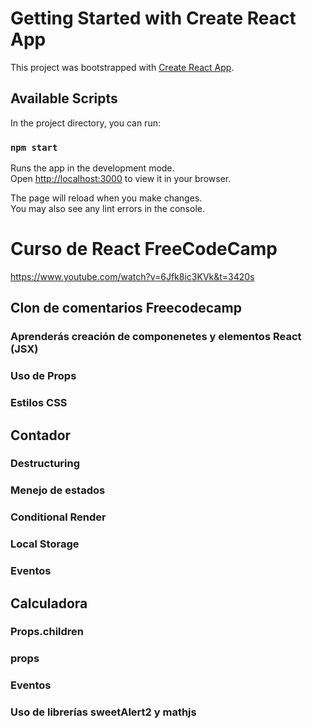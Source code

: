 # Getting Started with Create React App

This project was bootstrapped with [Create React App](https://github.com/facebook/create-react-app).

## Available Scripts

In the project directory, you can run:

### `npm start`

Runs the app in the development mode.\
Open [http://localhost:3000](http://localhost:3000) to view it in your browser.

The page will reload when you make changes.\
You may also see any lint errors in the console.

# Curso de React FreeCodeCamp
<a>https://www.youtube.com/watch?v=6Jfk8ic3KVk&t=3420s</a>
## Clon de comentarios Freecodecamp
### Aprenderás creación de componenetes y elementos React (JSX) 
### Uso de Props
### Estilos CSS

## Contador
### Destructuring
### Menejo de estados 
### Conditional Render
### Local Storage
### Eventos

## Calculadora
### Props.children
### props
### Eventos
### Uso de librerías sweetAlert2 y mathjs 
